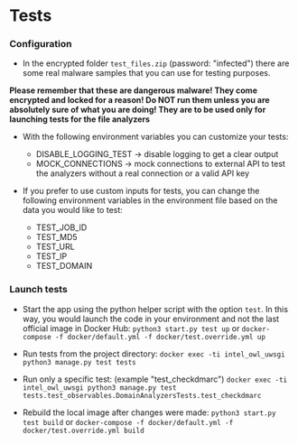 # Tests

### Configuration
- In the encrypted folder `test_files.zip` (password: "infected") there are some real malware samples that you can use for testing purposes.

**Please remember that these are dangerous malware! They come encrypted and locked for a reason! Do NOT run them unless you are absolutely sure of what you are doing! They are to be used only for launching tests for the file analyzers**

- With the following environment variables you can customize your tests:
    * DISABLE_LOGGING_TEST -> disable logging to get a clear output
    * MOCK_CONNECTIONS -> mock connections to external API to test the analyzers without a real connection or a valid API key

- If you prefer to use custom inputs for tests, you can change the following environment variables in the environment file based on the data you would like to test:
    * TEST_JOB_ID
    * TEST_MD5
    * TEST_URL
    * TEST_IP
    * TEST_DOMAIN
    
### Launch tests
    
- Start the app using the python helper script with the option `test`. In this way, you would launch the code in your environment and not the last official image in Docker Hub:
`python3 start.py test up` or `docker-compose -f docker/default.yml -f docker/test.override.yml up`

- Run tests from the project directory:
`docker exec -ti intel_owl_uwsgi python3 manage.py test tests`

- Run only a specific test: (example "test_checkdmarc")
`docker exec -ti intel_owl_uwsgi python3 manage.py test tests.test_observables.DomainAnalyzersTests.test_checkdmarc`

- Rebuild the local image after changes were made:
`python3 start.py test build` or `docker-compose -f docker/default.yml -f docker/test.override.yml build`
    
